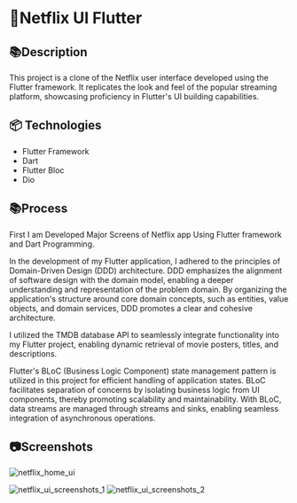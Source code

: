 # 📱Netflix UI Flutter

## 📚Description

This project is a clone of the Netflix user interface developed using the Flutter framework. It replicates the look and feel of the popular streaming platform, showcasing proficiency in Flutter's UI building capabilities.

## 📦 Technologies
- Flutter Framework
- Dart
- Flutter Bloc
- Dio

## 📚Process
First I am Developed Major Screens of Netflix app Using Flutter framework and Dart Programming.

In the development of my Flutter application, I adhered to the principles of Domain-Driven Design (DDD) architecture. DDD emphasizes the alignment of software design with the domain model, enabling a deeper understanding and representation of the problem domain. By organizing the application's structure around core domain concepts, such as entities, value objects, and domain services, DDD promotes a clear and cohesive architecture.

I utilized the TMDB database API to seamlessly integrate  functionality into my Flutter project, enabling dynamic retrieval of movie posters, titles, and descriptions.

Flutter's BLoC (Business Logic Component) state management pattern is utilized in this project for efficient handling of application states. BLoC facilitates separation of concerns by isolating business logic from UI components, thereby promoting scalability and maintainability. With BLoC, data streams are managed through streams and sinks, enabling seamless integration of asynchronous operations.

## 📷Screenshots
![netflix_home_ui](https://github.com/aswinmohan24/flutter_netflix_app/assets/156991420/8842fb8e-d06d-48be-9eb4-5a747efd6ea3)

![netflix_ui_screenshots_1](https://github.com/aswinmohan24/flutter_netflix_app/assets/156991420/758b094d-caa1-438e-9f24-e30fd6fadc38)
![netflix_ui_screenshots_2](https://github.com/aswinmohan24/flutter_netflix_app/assets/156991420/3e568cf9-9b79-448f-849a-07bf40c24db5)















